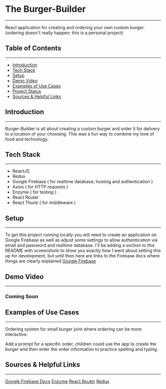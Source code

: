 # The Burger-Builder

---
React application for creating and ordering your own custom burger. (ordering doesn't really happen; this is a personal project)

## Table of Contents

---

* [Introduction](#introduction)
* [Tech Stack](#tech-stack)
* [Setup](#setup)
* [Demo Video](#demo-video)
* [Examples of Use Cases](#examples-of-use-cases)
* [Project Status](#project-status)
* [Sources & Helpful Links](#sources-&-helpful-links)

## Introduction

---
Burger-Builder is all about creating a custom burger and order it for delivery to a location of your choosing. This was a fun way to combine my love of food and technology.

## Tech Stack

---

* ReactJS
* Redux
* Google Firebase ( for realtime database, hosting and authentication )
* Axios ( for HTTP requests )
* Enzyme ( for testing )
* React Router
* React Thunk ( for middleware )

## Setup

---
To get this project running locally you will need to create an application on Google Firebase as well as adjust some settings to allow authentication via email and password and realtime database. I'll be adding a section to this README with screenshots to show you exactly how I went about setting this up for development, but until then here are links to the Firebase docs where things are clearly explained
[Google Firebase](https://firebase.google.com/docs/web/setup)

## Demo Video

---

### Coming Soon

## Examples of Use Cases

---
Ordering system for small burger joint where ordering can be more interactive.

Add a prompt for a specific order, children could use the app to create the burger and then enter the order information to practice spelling and typing.

## Sources & Helpful Links

---
[Google Firebase Docs](https://firebase.google.com/docs)
[Enzyme](https://github.com/enzymejs/enzyme)
[React Router](https://github.com/enzymejs/enzyme)
[Redux](https://redux.js.org/introduction/getting-started)